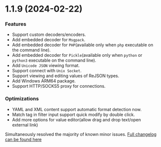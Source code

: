 # 1.1.9 (2024-02-22)

### Features

* Support custom decoders/encoders.
* Add embedded decoder for `Msgpack`.
* Add embedded decoder for `PHP`(available only when `php` executable on the command line).
* Add embedded decoder for `Pickle`(available only when `python` or `python3` executable on the command line).
* Add `Unicode JSON` viewing format.
* Support connect with `Unix Socket`.
* Support viewing and editing values of ReJSON types.
* Add Windows ARM64 package.
* Support HTTP/SOCKS5 proxy for connections.

### Optimizations

* YAML and XML content support automatic format detection now.
* Match tag in filter input support quick modify by double click.
* Add more options for value editor(allow drag and drop text/open external link)

Simultaneously resolved the majority of known minor issues. [Full changelog can be found here](https://github.com/tiny-craft/tiny-rdm/compare/v1.1.8...v1.1.9)

